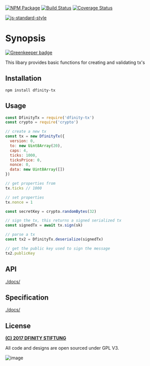 [![NPM Package](https://img.shields.io/npm/v/dfinity-tx.svg?style=flat-square)](https://www.npmjs.org/package/dfinity-tx)
[![Build Status](https://img.shields.io/travis/dfinity/js-dfinity-tx.svg?branch=master&style=flat-square)](https://travis-ci.org/dfinity/js-dfinity-tx)
[![Coverage Status](https://img.shields.io/coveralls/dfinity/js-dfinity-tx.svg?style=flat-square)](https://coveralls.io/r/dfinity/js-dfinity-tx)

[![js-standard-style](https://cdn.rawgit.com/feross/standard/master/badge.svg)](https://github.com/feross/standard)  

# Synopsis

[![Greenkeeper badge](https://badges.greenkeeper.io/dfinity/js-dfinity-tx.svg)](https://greenkeeper.io/)

This libary provides basic functions for creating and validating tx's

## Installation
`npm install dfinity-tx`

## Usage

```javascript
const DfinityTx = require('dfinity-tx')
const crypto = require('crypto')

// create a new tx
const tx = new DfinityTx({
  version: 0,
  to: new Uint8Array(20),
  caps: 4,
  ticks: 1000,
  ticksPrice: 0,
  nonce: 0,
  data: new Uint8Array([])
})

// get properties from
tx.ticks // 1000

// set properties
tx.nonce = 1

const secretKey = crypto.randomBytes(32)

// sign the tx, this returns a signed serialized tx
const signedTx = await tx.sign(sk)

// parse a tx
const tx2 = DfinityTx.deserialize(signedTx)

// get the public key used to sign the message
tx2.publicKey
```

## API
[./docs/](./docs/index.md)

## Specification
[./docs/](./docs/spec.md)

## License

[**(C) 2017 DFINITY STIFTUNG**](http://dfinity.network)

All code and designs are open sourced under GPL V3.

![image](https://user-images.githubusercontent.com/6457089/32753794-10f4cbc2-c883-11e7-8dcf-ff8088b38f9f.png)
